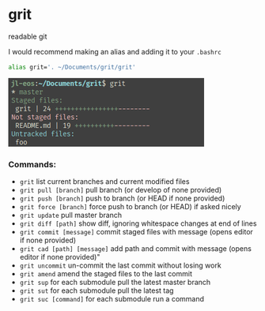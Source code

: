 # grit

readable git

I would recommend making an alias and adding it to your `.bashrc`
```sh
alias grit='. ~/Documents/grit/grit'
```

![preview](/preview.png)

### Commands:

* `grit`                      list current branches and current modified files
* `grit pull [branch]`        pull branch (or develop of none provided)
* `grit push [branch]`        push to branch (or HEAD if none provided)
* `grit force [branch]`       force push to branch (or HEAD) if asked nicely
* `grit update`               pull master branch
* `grit diff [path]`          show diff, ignoring whitespace changes at end of lines
* `grit commit [message]`     commit staged files with message (opens editor if none provided)
* `grit cad [path] [message]` add path and commit with message (opens editor if none provided)"
* `grit uncommit`             un-commit the last commit without losing work
* `grit amend`                amend the staged files to the last commit
* `grit sup`                  for each submodule pull the latest master branch
* `grit sut`                  for each submodule pull the latest tag
* `grit suc [command]`        for each submodule run a command
